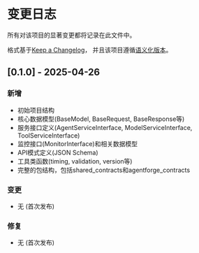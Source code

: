 # 变更日志

所有对该项目的显著变更都将记录在此文件中。

格式基于[Keep a Changelog](https://keepachangelog.com/zh-CN/1.0.0/)，
并且该项目遵循[语义化版本](https://semver.org/lang/zh-CN/)。

## [0.1.0] - 2025-04-26

### 新增
- 初始项目结构
- 核心数据模型(BaseModel, BaseRequest, BaseResponse等)
- 服务接口定义(AgentServiceInterface, ModelServiceInterface, ToolServiceInterface)
- 监控接口(MonitorInterface)和相关数据模型
- API模式定义(JSON Schema)
- 工具类函数(timing, validation, version等)
- 完整的包结构，包括shared_contracts和agentforge_contracts

### 变更
- 无 (首次发布)

### 修复
- 无 (首次发布)
